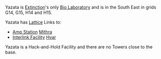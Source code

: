 Yazata is [Extinction](../locations/Oshur.md#Extinction)'s only
[Bio Laboratory](../locations/Bio_Laboratory.md) and is in the South East in
grids G14, G15, H14 and H15.

Yazata has [Lattice](../terminology/Lattice.md) Links to:

- [Amp Station](../locations/Amp_Station.md) [Mithra](Mithra.md)
- [Interlink Facility](../locations/Interlink.md) [Hvar](Hvar.md)

Yazata is a Hack-and-Hold Facility and there are no Towers close to the base.


